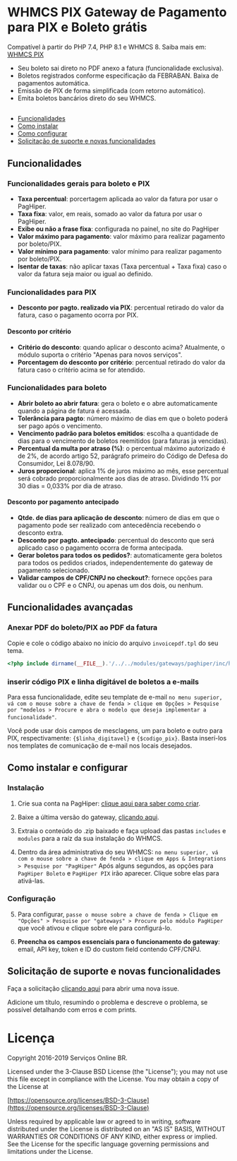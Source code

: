# WHMCS PIX Gateway de Pagamento para PIX e Boleto grátis

Compatível à partir do PHP 7.4, PHP 8.1 e WHMCS 8. Saiba mais em: [WHMCS PIX](https://www.linknacional.com.br/whmcs/gateways/pix/)

* Seu boleto sai direto no PDF anexo a fatura (funcionalidade exclusiva).
* Boletos registrados conforme especificação da FEBRABAN. Baixa de pagamentos automática.
* Emissão de PIX de forma simplificada (com retorno automático).
* Emita boletos bancários direto do seu WHMCS.
##
* [Funcionalidades](#funcionalidades)
* [Como instalar](#instalação)
* [Como configurar](#configuração)
* [Solicitação de suporte e novas funcionalidades](#solicitação-de-suporte-e-novas-funcionalidades)

## Funcionalidades
### Funcionalidades gerais para boleto e PIX
* **Taxa percentual**: porcertagem aplicada ao valor da fatura por usar o PagHiper.
* **Taxa fixa**: valor, em reais, somado ao valor da fatura por usar o PagHiper.
* **Exibe ou não a frase fixa**: configurada no painel, no site do PagHiper
* **Valor máximo para pagamento**: valor máximo para realizar pagamento por boleto/PIX.
* **Valor mínimo para pagamento**: valor mínimo para realizar pagamento por boleto/PIX.
* **Isentar de taxas**: não aplicar taxas (Taxa percentual + Taxa fixa) caso o valor da fatura seja maior ou igual ao definido.
### Funcionalidades para PIX
* **Desconto por pagto. realizado via PIX**: percentual retirado do valor da fatura, caso o pagamento ocorra por PIX.
#### Desconto por critério
* **Critério do desconto**: quando aplicar o desconto acima? Atualmente, o módulo suporta o critério "Apenas para novos serviços".
* **Porcentagem do desconto por critério**: percentual retirado do valor da fatura caso o critério acima se for atendido.
### Funcionalidades para boleto
* **Abrir boleto ao abrir fatura**: gera o boleto e o abre automaticamente quando a página de fatura é acessada.
* **Tolerância para pagto**: número máximo de dias em que o boleto poderá ser pago após o vencimento.
* **Vencimento padrão para boletos emitidos**: escolha a quantidade de dias para o vencimento de boletos reemitidos (para faturas ja vencidas).
* **Percentual da multa por atraso (%)**: o percentual máximo autorizado é de 2%, de acordo artigo 52, parágrafo primeiro do Código de Defesa do Consumidor, Lei 8.078/90.
* **Juros proporcional**: aplica 1% de juros máximo ao mês, esse percentual será cobrado proporcionalmente aos dias de atraso. Dividindo 1% por 30 dias = 0,033% por dia de atraso.
#### **Desconto por pagamento antecipado**
* **Qtde. de dias para aplicação de desconto**: número de dias em que o pagamento pode ser realizado com antecedência recebendo o desconto extra.
* **Desconto por pagto. antecipado**: percentual do desconto que será aplicado caso o pagamento ocorra de forma antecipada.
* **Gerar boletos para todos os pedidos?**: automaticamente gera boletos para todos os pedidos criados, independentemente do gateway de pagamento selecionado.
* **Validar campos de CPF/CNPJ no checkout?**: fornece opções para validar ou o CPF e o CNPJ, ou apenas um dos dois, ou nenhum.

## Funcionalidades avançadas

### Anexar PDF do boleto/PIX ao PDF da fatura
Copie e cole o código abaixo no início do arquivo `invoicepdf.tpl` do seu tema.

```php
<?php include dirname(__FILE__).'/../../modules/gateways/paghiper/inc/helpers/attach_pdf_slip.php'; ?>
```

### inserir código PIX e linha digitável de boletos a e-mails

Para essa funcionalidade, edite seu template de e-mail `no menu superior, vá com o mouse sobre a chave de fenda > clique em Opções > Pesquise por "modelos > Procure e abra o modelo que deseja implementar a funcionalidade"`.

Você pode usar dois campos de mesclagens, um para boleto e outro para PIX, respectivamente: `{$linha_digitavel}` e `{$codigo_pix}`. Basta inserí-los nos templates de comunicação de e-mail nos locais desejados.

## Como instalar e configurar
### Instalação

1. Crie sua conta na PagHiper: [clique aqui para saber como criar](https://www.paghiper.com/duvidas/como-se-cadastrar-no-paghiper/).

2. Baixe a última versão do gateway, [clicando aqui](https://github.com/LinkNacional/whmcs-boleto-pix/releases/latest/download/whmcs-boleto-pix.zip).

3. Extraia o conteúdo do .zip baixado e faça upload das pastas `includes` e `modules` para a raíz da sua instalação do WHMCS.

4. Dentro da área administrativa do seu WHMCS: `no menu superior, vá com o mouse sobre a chave de fenda > clique em Apps & Integrations > Pesquise por "PagHiper"`
Após alguns segundos, as opções para `PagHiper Boleto` e `PagHiper PIX` irão aparecer. Clique sobre elas para ativá-las.

### Configuração

5. Para configurar, `passe o mouse sobre a chave de fenda > Clique em "Opções" > Pesquise por "gateways" > Procure pelo módulo PagHiper` que você ativou e clique sobre ele para configurá-lo.

6. **Preencha os campos essenciais para o funcionamento do gateway**: email, API key, token e ID do custom field contendo CPF/CNPJ.

## Solicitação de suporte e novas funcionalidades

Faça a solicitação [clicando aqui](https://github.com/LinkNacional/whmcs-boleto-pix/issues/new) para abrir uma nova issue.

Adicione um título, resumindo o problema e descreve o problema, se possível detalhando com erros e com prints.

# Licença

Copyright 2016-2019 Serviços Online BR.

Licensed under the 3-Clause BSD License (the "License"); you may not use this file except in compliance with the License. You may obtain a copy of the License at

[https://opensource.org/licenses/BSD-3-Clause](https://opensource.org/licenses/BSD-3-Clause)

Unless required by applicable law or agreed to in writing, software distributed under the License is distributed on an "AS IS" BASIS, WITHOUT WARRANTIES OR CONDITIONS OF ANY KIND, either express or implied. See the License for the specific language governing permissions and limitations under the License.
